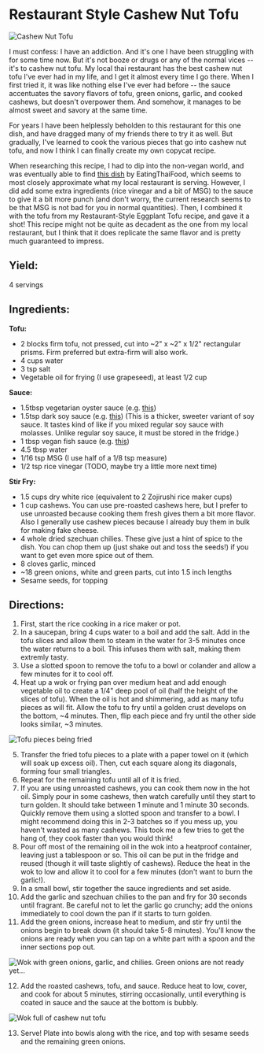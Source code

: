 # Restaurant Style Cashew Nut Tofu

![Cashew Nut Tofu](https://app.box.com/shared/static/z6d4qxlvdddjtm7p4zifv4z01846r5q5.jpg)

I must confess: I have an addiction.  And it's one I have been struggling with for some time now.  But it's not booze or drugs or any of the normal vices -- it's to cashew nut tofu.  My local thai restaurant has the best cashew nut tofu I've ever had in my life, and I get it almost every time I go there.  When I first tried it, it was like nothing else I've ever had before -- the sauce accentuates the savory flavors of tofu, green onions, garlic, and cooked cashews, but doesn't overpower them.  And somehow, it manages to be almost sweet and savory at the same time.

For years I have been helplessly beholden to this restaurant for this one dish, and have dragged many of my friends there to try it as well.  But gradually, I've learned to cook the various pieces that go into cashew nut tofu, and now I think I can finally create my own copycat recipe.

When researching this recipe, I had to dip into the non-vegan world, and was eventually able to find [this dish](https://www.eatingthaifood.com/thai-cashew-chicken-recipe/) by EatingThaiFood, which seems to most closely approximate what my local restaurant is serving.  However, I did add some extra ingredients (rice vinegar and a bit of MSG) to the sauce to give it a bit more punch (and don't worry, the current research seems to be that MSG is not bad for you in normal quantities).  Then, I combined it with the tofu from my Restaurant-Style Eggplant Tofu recipe, and gave it a shot!  This recipe might not be quite as decadent as the one from my local restaurant, but I think that it does replicate the same flavor and is pretty much guaranteed to impress.

## Yield: 
4 servings

## Ingredients:

**Tofu:**
- 2 blocks firm tofu, not pressed, cut into ~2" x ~2" x 1/2" rectangular prisms.  Firm preferred but extra-firm will also work.
- 4 cups water
- 3 tsp salt
- Vegetable oil for frying (I use grapeseed), at least 1/2 cup

**Sauce:**
- 1.5tbsp vegetarian oyster sauce (e.g. [this](https://www.amazon.com/Vegetarian-Mushroom-Oyster-Sauce-35fl/dp/B00LBLYMMO/ref=sr_1_3?crid=1RNNN6LG712U9&dchild=1&keywords=vegetarian+oyster+sauce&qid=1601347380&sprefix=vegetarian+oys%2Caps%2C190&sr=8-3))
- 1.5tsp dark soy sauce (e.g. [this](https://www.amazon.com/Pearl-River-Bridge-Superior-16-9-Ounce/dp/B01I4CVE8C/ref=sr_1_1_pp?crid=1UG7W24MPKKR3&keywords=pearl+river+bridge+dark+soy+sauce&qid=1707120023&s=grocery&sprefix=pearl+river+bridge+dark+soy+sauc%2Cgrocery%2C149&sr=1-1)) (This is a thicker, sweeter variant of soy sauce.  It tastes kind of like if you mixed regular soy sauce with molasses.  Unlike regular soy sauce, it must be stored in the fridge.)
- 1 tbsp vegan fish sauce (e.g. [this](https://www.amazon.com/Oceans-Halo-Sauce-Vegan-Ounce/dp/B07RWVTYQZ/ref=sr_1_23_f3_0o_wf?keywords=vegan+fish+sauce&qid=1707120123&sr=8-23))
- 4.5 tbsp water
- 1/16 tsp MSG (I use half of a 1/8 tsp measure)
- 1/2 tsp rice vinegar (TODO, maybe try a little more next time)

**Stir Fry:**
- 1.5 cups dry white rice (equivalent to 2 Zojirushi rice maker cups)
- 1 cup cashews.  You can use pre-roasted cashews here, but I prefer to use unroasted because cooking them fresh gives them a bit more flavor.  Also I generally use cashew pieces because I already buy them in bulk for making fake cheese.
- 4 whole dried szechuan chilies.  These give just a hint of spice to the dish.  You can chop them up (just shake out and toss the seeds!) if you want to get even more spice out of them.
- 8 cloves garlic, minced
- ~18 green onions, white and green parts, cut into 1.5 inch lengths
- Sesame seeds, for topping

## Directions:

1. First, start the rice cooking in a rice maker or pot.
2. In a saucepan, bring 4 cups water to a boil and add the salt.  Add in the tofu slices and allow them to steam in the water for 3-5 minutes once the water returns to a boil.  This infuses them with salt, making them extremly tasty.
3. Use a slotted spoon to remove the tofu to a bowl or colander and allow a few minutes for it to cool off.
4. Heat up a wok or frying pan over medium heat and add enough vegetable oil to create a 1/4" deep pool of oil (half the height of the slices of tofu).  When the oil is hot and shimmering, add as many tofu pieces as will fit.  Allow the tofu to fry until a golden crust develops on the bottom, ~4 minutes.  Then, flip each piece and fry until the other side looks similar, ~3 minutes.

![Tofu pieces being fried](https://app.box.com/shared/static/k4rkadqtil3pfxjrq1ivpihb82c2heu0.jpg)

5. Transfer the fried tofu pieces to a plate with a paper towel on it (which will soak up excess oil).  Then, cut each square along its diagonals, forming four small triangles.
6. Repeat for the remaining tofu until all of it is fried.  
7. If you are using unroasted cashews, you can cook them now in the hot oil.  Simply pour in some cashews, then watch carefully until they start to turn golden.  It should take between 1 minute and 1 minute 30 seconds.  Quickly remove them using a slotted spoon and transfer to a bowl.  I might recommend doing this in 2-3 batches so if you mess up, you haven't wasted as many cashews.  This took me a few tries to get the hang of, they cook faster than you would think!
8. Pour off most of the remaining oil in the wok into a heatproof container, leaving just a tablespoon or so.  This oil can be put in the fridge and reused (though it will taste slightly of cashews).  Reduce the heat in the wok to low and allow it to cool for a few minutes (don't want to burn the garlic!).
9. In a small bowl, stir together the sauce ingredients and set aside.
10. Add the garlic and szechuan chilies to the pan and fry for 30 seconds until fragrant.  Be careful not to let the garlic go crunchy; add the onions immediately to cool down the pan if it starts to turn golden.
11. Add the green onions, increase heat to medium, and stir fry until the onions begin to break down (it should take 5-8 minutes).  You'll know the onions are ready when you can tap on a white part with a spoon and the inner sections pop out.

![Wok with green onions, garlic, and chilies.  Green onions are not ready yet...](https://app.box.com/shared/static/ynucsut9gd82ho35czm9ys0cl7qq49md.jpg)

12. Add the roasted cashews, tofu, and sauce.  Reduce heat to low, cover, and cook for about 5 minutes, stirring occasionally, until everything is coated in sauce and the sauce at the bottom is bubbly.

![Wok full of cashew nut tofu](https://app.box.com/shared/static/6g4bsv9ffj6o31jtpl2f556o5ul3a4uo.jpg)

13. Serve!  Plate into bowls along with the rice, and top with sesame seeds and the remaining green onions.
